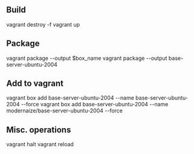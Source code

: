 ## Build
vagrant destroy -f
vagrant up 

## Package
vagrant package --output $box_name
vagrant package --output base-server-ubuntu-2004

## Add to vagrant
vagrant box add base-server-ubuntu-2004 --name base-server-ubuntu-2004 --force
vagrant box add base-server-ubuntu-2004 --name modernaize/base-server-ubuntu-2004 --force

## Misc. operations
vagrant halt
vagrant reload